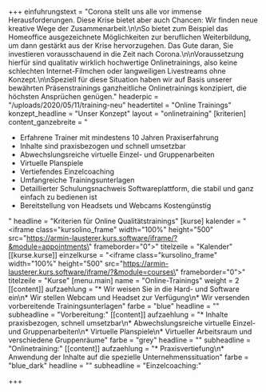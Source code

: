 +++
einfuhrungstext = "Corona stellt uns alle vor immense Herausforderungen. Diese Krise bietet aber auch Chancen: Wir finden neue kreative Wege der Zusammenarbeit.\n\nSo bietet zum Beispiel das Homeoffice ausgezeichnete Möglichkeiten zur beruflichen Weiterbildung, um dann gestärkt aus der Krise hervorzugehen. Das Gute daran, Sie investieren vorausschauend in die Zeit nach Corona.\n\nVoraussetzung hierfür sind qualitativ wirklich hochwertige Onlinetrainings, also keine schlechten Internet-Filmchen oder langweiligen Livestreams ohne Konzept.\n\nSpeziell für diese Situation haben wir auf Basis unserer bewährten Präsenstrainings ganzheitliche Onlinetrainings konzipiert, die höchsten Ansprüchen genügen."
headerpic = "/uploads/2020/05/11/training-neu"
headertitel = "Online Trainings"
konzept_headline = "Unser Konzept"
layout = "onlinetraining"
[kriterien]
content_ganzebreite = "<ul><li>Erfahrene Trainer mit mindestens 10 Jahren Praxiserfahrung</li><li>Inhalte sind praxisbezogen und schnell umsetzbar</li><li>Abwechslungsreiche virtuelle Einzel- und Gruppenarbeiten</li><li>Virtuelle Planspiele</li><li>Vertiefendes Einzelcoaching</li><li>Umfangreiche Trainingsunterlagen</li><li>Detaillierter Schulungsnachweis Softwareplattform, die stabil und ganz einfach zu bedienen ist</li><li>Bereitstellung von Headsets und Webcams Kostengünstig</li></ul>"
headline = "Kriterien für Online Qualitätstrainings"
[kurse]
kalender = "<iframe class=\"kursolino_frame\" width=\"100%\" height=\"500\" src=\"https://armin-lausterer.kurs.software/iframe/?&module=appointments\" frameborder=\"0\"></iframe>"
titelzeile = "Kalender"
[[kurse.kurse]]
einzelkurse = "<iframe class=\"kursolino_frame\" width=\"100%\" height=\"500\" src=\"https://armin-lausterer.kurs.software/iframe/?&module=courses\" frameborder=\"0\"></iframe>"
titelzeile = "Kurse"
[menu.main]
name = "Online-Trainings"
weight = 2
[[content]]
aufzaehlung = "* Wir weisen Sie in die Hard- und Software ein\n* Wir stellen Webcam und Headset zur Verfügung\n* Wir versenden vorbereitende Trainingsunterlagen"
farbe = "blue"
headline = ""
subheadline = "Vorbereitung:"
[[content]]
aufzaehlung = "* Inhalte praxisbezogen, schnell umsetzbar\n* Abwechslungsreiche virtuelle Einzel- und Gruppenarbeiten\n* Virtuelle Planspiele\n* Virtueller Arbeitsraum und verschiedene Gruppenräume"
farbe = "grey"
headline = ""
subheadline = "Onlinetraining:"
[[content]]
aufzaehlung = "* Praxisvertiefung\n* Anwendung der Inhalte auf die spezielle Unternehmenssituation"
farbe = "blue_dark"
headline = ""
subheadline = "Einzelcoaching:"

+++
